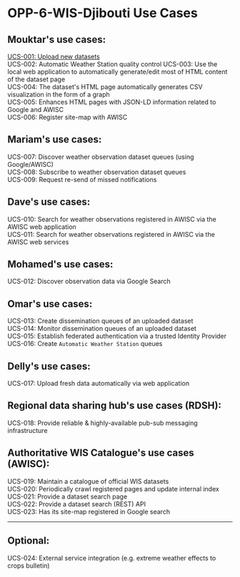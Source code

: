 # OPP-6-WIS-Djibouti Use Cases

## Mouktar's use cases:

[UCS-001: Upload new datasets](https://github.com/OpenWIS/djibouti/issues/1)  
UCS-002: Automatic Weather Station quality control
UCS-003: Use the local web application to automatically generate/edit most of HTML content of the dataset page  
UCS-004: The dataset's HTML page automatically generates CSV visualization in the form of a graph  
UCS-005: Enhances HTML pages with JSON-LD information related to Google and AWISC  
UCS-006: Register site-map with AWISC  

## Mariam's use cases:  
UCS-007: Discover weather observation dataset queues (using Google/AWISC)  
UCS-008: Subscribe to weather observation dataset queues  
UCS-009: Request re-send of missed notifications  

## Dave's use cases:  
UCS-010: Search for weather observations registered in AWISC via the AWISC web application  
UCS-011: Search for weather observations registered in AWISC via the AWISC web services

## Mohamed's use cases:  
UCS-012: Discover observation data via Google Search  

## Omar's use cases:  
UCS-013: Create dissemination queues of an uploaded dataset  
UCS-014: Monitor dissemination queues of an uploaded dataset  
UCS-015: Establish federated authentication via a trusted Identity Provider  
UCS-016: Create `Automatic Weather Station` queues  

## Delly's use cases:  
UCS-017: Upload fresh data automatically via web application  

## Regional data sharing hub's use cases (RDSH):  
UCS-018: Provide reliable & highly-available pub-sub messaging infrastructure  

## Authoritative WIS Catalogue's use cases (AWISC):  
UCS-019: Maintain a catalogue of official WIS datasets  
UCS-020: Periodically crawl registered pages and update internal index  
UCS-021: Provide a dataset search page  
UCS-022: Provide a dataset search (REST) API  
UCS-023: Has its site-map registered in Google search  

---

## Optional:  
UCS-024: External service integration (e.g. extreme weather effects to crops bulletin)  

